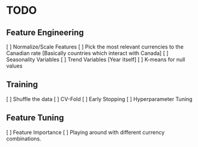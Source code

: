 # TODO

## Feature Engineering
[ ] Normalize/Scale Features
[ ] Pick the most relevant currencies to the Canadian rate [Basically countries which interact with Canada]
[ ] Seasonality Variables
[ ] Trend Variables [Year itself]
[ ] K-means for null values

## Training 
[ ] Shuffle the data
[ ] CV-Fold
[ ] Early Stopping
[ ] Hyperparameter Tuning


## Feature Tuning
[ ] Feature Importance
[ ] Playing around with different currency combinations.

